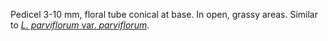 Pedicel 3-10 mm, floral tube conical at base. In open, grassy areas. Similar to [_L. parviflorum_ var. _parviflorum_](./Lithophragma-parviflorum-var-parviflorum.html).
